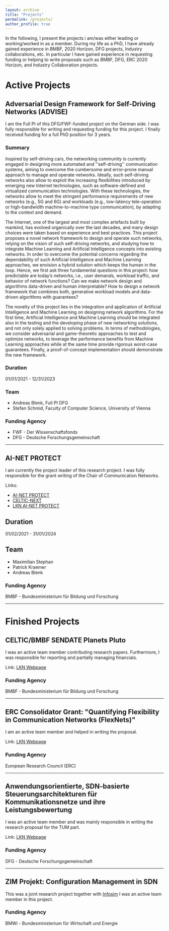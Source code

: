 ```yaml
---
layout: archive
title: "Projects"
permalink: /projects/
author_profile: true
---
```


In the following, I present the projects i am/was either leading or working/worked in as a member. During my life as a PhD, I have already gained experience in BMBF, 2020 Horizon, DFG projects, Industry collaborations, etc. In particular I have gained experience in requesting funding or helping to write proposals such as BMBF, DFG, ERC 2020 Horizon, and Industry Collaboration projects.

# Active Projects

## Adversarial Design Framework for Self-Driving Networks (ADVISE)
I am the Full PI of this DFG/FWF-funded project on the German side. I was fully responsible for writing and requesting funding for this project. I finally received funding for a full PhD position for 3 years.

### Summary
Inspired by self-driving cars, the networking community is currently engaged in designing more automated and ''self-driving'' communication systems, aiming to overcome the cumbersome and error-prone manual approach to manage and operate networks. Ideally, such self-driving networks also allow to exploit the increasing flexibilities introduced by emerging new Internet technologies, such as software-defined and virtualized communication technologies. With these technologies, the networks allow to meet the stringent performance requirements of new networks (e.g., 5G and 6G) and workloads (e.g., low-latency tele-operation or high-bandwidth machine-to-machine type communication), by adapting to the context and demand.

The Internet, one of the largest and most complex artefacts built by mankind, has evolved organically over the last decades, and many design choices were taken based on experience and best practices. This project proposes a novel network framework to design and operate such networks, relying on the vision of such self-driving networks, and studying how to integrate Machine Learning and Artificial Intelligence concepts into existing networks. In order to overcome the potential concerns regarding the dependability of such Artificial Intelligence and Machine Learning approaches, we envision a hybrid solution which keeps the human in the loop. Hence, we first ask three fundamental questions in this project: how predictable are today’s networks, i.e., user demands, workload traffic, and behavior of network functions? Can we make network design and algorithms data-driven and human interpretable? How to design a network framework that combines both, generative workload models and data-driven algorithms with guarantees?

The novelty of this project lies in the integration and application of Artificial Intelligence and Machine Learning on designing network algorithms. For the first time, Artificial Intelligence and Machine Learning should be integrated also in the testing and the developing phase of new networking solutions, and not only solely applied to solving problems. In terms of methodologies, we consider adversarial and game-theoretic approaches to test and optimize networks, to leverage the performance benefits from Machine Learning approaches while at the same time provide rigorous worst-case guarantees. Finally, a proof-of-concept implementation should demonstrate the new framework.

### Duration
01/01/2021 - 12/31/2023

### Team
- Andreas Blenk, Full PI DFG
- Stefan Schmid, Faculty of Computer Science, University of Vienna

### Funding Agency
- FWF - Der Wissenschaftsfonds
- DFG - Deutsche Forschungsgemeinschaft

---

## AI-NET PROTECT
I am currently the project leader of this research project. I was fully responsible for the grant writing of the Chair of Communication Networks.

Links:
- [AI-NET PROTECT](https://www.forschung-it-sicherheit-kommunikationssysteme.de/projekte/ai-net-protect)
- [CELTIC-NEXT](https://www.celticnext.eu/project-ai-net-protect/)
- [LKN AI-NET PROTECT](https://www.ei.tum.de/lkn/research/celticbmbf-ai-net-protect/)

## Duration
01/02/2021 - 31/01/2024

## Team
- Maximilian Stephan
- Patrick Kraemer
- Andreas Blenk

### Funding Agency
BMBF - Bundesministerium für Bildung und Forschung

--- 

# Finished Projects

## CELTIC/BMBF SENDATE Planets Pluto

I was an active team member contributing research papers. Furthermore, I was responsible for reporting and partially managing financials.

Link: [LKN Webpage](https://www.ei.tum.de/lkn/research/celticbmbf-sendate/)

### Funding Agency
BMBF - Bundesministerium für Bildung und Forschung

---

## ERC Consolidator Grant: "Quantifying Flexibility in Communication Networks (FlexNets)"

I am an active team member and helped in writing the proposal.

Link: [LKN Webpage](https://www.ei.tum.de/lkn/research/erc-grant-flexnets/)

### Funding Agency
European Research Council (ERC)

---

## Anwendungsorientierte, SDN-basierte Steuerungsarchitekturen für Kommunikationsnetze und ihre Leistungsbewertung

I was an active team member and was mainly responsible in writing the research proposal for the TUM part.

Link: [LKN Webpage](https://www.ei.tum.de/lkn/research/dfg-sdn-app-aware/)

### Funding Agency
DFG - Deutsche Forschungsgemeinschaft

---

## ZIM Projekt: Configuration Management in SDN

This was a joint research project together with [Infosim](https://www.infosim.net/de/)
I was an active team member in this project.

### Funding Agency

BMWi - Bundesministerium für Wirtschaft und Energie
